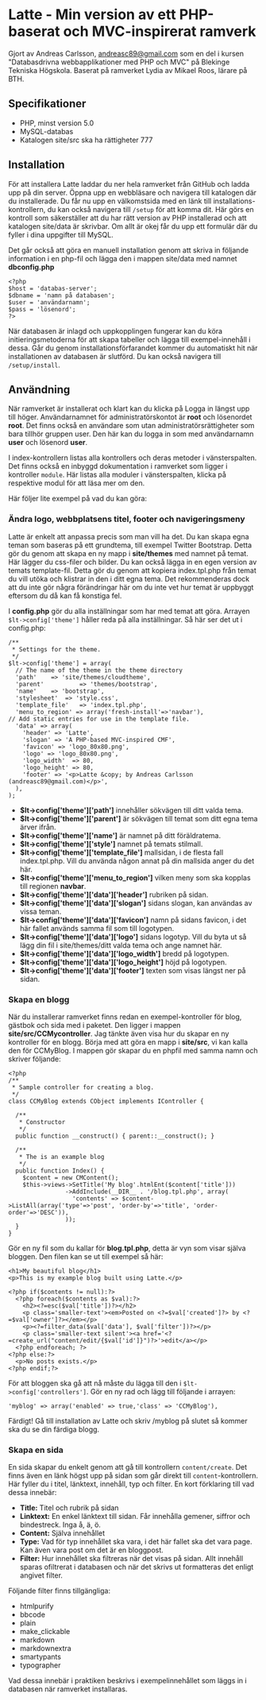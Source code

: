Latte - Min version av ett PHP-baserat och MVC-inspirerat ramverk
=================================================================

Gjort av Andreas Carlsson, andreasc89@gmail.com som en del i kursen "Databasdrivna webbapplikationer med PHP och MVC" på Blekinge Tekniska Högskola.
Baserat på ramverket Lydia av Mikael Roos, lärare på BTH.


Specifikationer
---------------

* PHP, minst version 5.0
* MySQL-databas
* Katalogen site/src ska ha rättigheter 777


Installation
------------

För att installera Latte laddar du ner hela ramverket från GitHub och ladda upp på din server. Öppna upp en webbläsare och navigera till katalogen där du installerade. Du får nu upp en välkomstsida med en länk till installations-kontrollern, du kan också navigera till `/setup` för att komma dit. Här görs en kontroll som säkerställer att du har rätt version av PHP installerad och att katalogen site/data är skrivbar. Om allt är okej får du upp ett formulär där du fyller i dina uppgifter till MySQL.

Det går också att göra en manuell installation genom att skriva in följande information i en php-fil och lägga den i mappen site/data med namnet __dbconfig.php__

    <?php
    $host = 'databas-server';
    $dbname = 'namn på databasen';
    $user = 'användarnamn';
    $pass = 'lösenord';
    ?>
    
När databasen är inlagd och uppkopplingen fungerar kan du köra initieringsmetoderna för att skapa tabeller och lägga till exempel-innehåll i dessa. Går du genom installationsförfarandet kommer du automatiskt hit när installationen av databasen är slutförd. Du kan också navigera till `/setup/install`.

Användning
----------

När ramverket är installerat och klart kan du klicka på Logga in längst upp till höger. Användarnamnet för administratörskontot är __root__ och lösenordet __root__. Det finns också en användare som utan administratörsrättigheter som bara tillhör gruppen user. Den här kan du logga in som med användarnamn __user__ och lösenord __user__.

I index-kontrollern listas alla kontrollers och deras metoder i vänsterspalten. Det finns också en inbyggd dokumentation i ramverket som ligger i kontroller `module`. Här listas alla moduler i vänsterspalten, klicka på respektive modul för att läsa mer om den.

Här följer lite exempel på vad du kan göra:

### Ändra logo, webbplatsens titel, footer och navigeringsmeny ###

Latte är enkelt att anpassa precis som man vill ha det. Du kan skapa egna teman som baseras på ett grundtema, till exempel Twitter Bootstrap. Detta gör du genom att skapa en ny mapp i __site/themes__ med namnet på temat. Här lägger du css-filer och bilder. Du kan också lägga in en egen version av temats template-fil. Detta gör du genom att kopiera index.tpl.php från temat du vill utöka och klistrar in den i ditt egna tema. Det rekommenderas dock att du inte gör några förändringar här om du inte vet hur temat är uppbyggt eftersom du då kan få konstiga fel.

I __config.php__ gör du alla inställningar som har med temat att göra. Arrayen `$lt->config['theme']` håller reda på alla inställningar. Så här ser det ut i config.php:

	/**
	 * Settings for the theme.
	 */
	$lt->config['theme'] = array(
	  // The name of the theme in the theme directory
	  'path'    => 'site/themes/cloudtheme',
	  'parent'          => 'themes/bootstrap',
	  'name'    => 'bootstrap', 
	  'stylesheet'  => 'style.css',
	  'template_file'   => 'index.tpl.php',
	  'menu_to_region' => array('fresh-install'=>'navbar'),
	// Add static entries for use in the template file. 
	  'data' => array(
	    'header' => 'Latte',
	    'slogan' => 'A PHP-based MVC-inspired CMF',
	    'favicon' => 'logo_80x80.png',
	    'logo' => 'logo_80x80.png',
	    'logo_width'  => 80,
	    'logo_height' => 80,
	    'footer' => '<p>Latte &copy; by Andreas Carlsson (andreasc89@gmail.com)</p>',
	  ),
	);

* __$lt->config['theme']['path']__ innehåller sökvägen till ditt valda tema.
* __$lt->config['theme']['parent']__ är sökvägen till temat som ditt egna tema ärver ifrån.
* __$lt->config['theme']['name']__ är namnet på ditt föräldratema.
* __$lt->config['theme']['style']__ namnet på temats stilmall.
* __$lt->config['theme']['template_file']__ mallsidan, i de flesta fall index.tpl.php. Vill du använda någon annat på din mallsida anger du det här.
* __$lt->config['theme']['menu_to_region']__ vilken meny som ska kopplas till regionen __navbar__.
* __$lt->config['theme']['data']['header']__ rubriken på sidan.
* __$lt->config['theme']['data']['slogan']__ sidans slogan, kan användas av vissa teman.
* __$lt->config['theme']['data']['favicon']__ namn på sidans favicon, i det här fallet används samma fil som till logotypen.
* __$lt->config['theme']['data']['logo']__ sidans logotyp. Vill du byta ut så lägg din fil i site/themes/ditt valda tema och ange namnet här.
* __$lt->config['theme']['data']['logo_width']__ bredd på logotypen.
* __$lt->config['theme']['data']['logo_height']__ höjd på logotypen.
* __$lt->config['theme']['data']['footer']__ texten som visas längst ner på sidan.


### Skapa en blogg ###

När du installerar ramverket finns redan en exempel-kontroller för blog, gästbok och sida med i paketet. Den ligger i mappen __site/src/CCMycontroller__. Jag tänkte även visa hur du skapar en ny kontroller för en blogg. Börja med att göra en mapp i __site/src__, vi kan kalla den för CCMyBlog. I mappen gör skapar du en phpfil med samma namn och skriver följande:

	<?php
	/**
	 * Sample controller for creating a blog.
	 */
	class CCMyBlog extends CObject implements IController {
	
	  /**
	   * Constructor
	   */
	  public function __construct() { parent::__construct(); }
	
	  /**
	   * The is an example blog
	   */
	  public function Index() {
	    $content = new CMContent();
	    $this->views->SetTitle('My blog'.htmlEnt($content['title']))
	                ->AddInclude(__DIR__ . '/blog.tpl.php', array(
	                  'contents' => $content->ListAll(array('type'=>'post', 'order-by'=>'title', 'order-order'=>'DESC')),
	                ));
	  }
	}

Gör en ny fil som du kallar för __blog.tpl.php__, detta är vyn som visar själva bloggen. Den filen kan se ut till exempel så här:

	<h1>My beautiful blog</h1>
	<p>This is my example blog built using Latte.</p>
	
	<?php if($contents != null):?>
	  <?php foreach($contents as $val):?>
	    <h2><?=esc($val['title'])?></h2>
	    <p class='smaller-text'><em>Posted on <?=$val['created']?> by <?=$val['owner']?></em></p>
	    <p><?=filter_data($val['data'], $val['filter'])?></p>
	    <p class='smaller-text silent'><a href='<?=create_url("content/edit/{$val['id']}")?>'>edit</a></p>
	  <?php endforeach; ?>
	<?php else:?>
	  <p>No posts exists.</p>
	<?php endif;?>

För att bloggen ska gå att nå måste du lägga till den i `$lt->config['controllers']`. Gör en ny rad och lägg till följande i arrayen:

	'myblog' => array('enabled' => true,'class' => 'CCMyBlog'),

Färdigt! Gå till installation av Latte och skriv /myblog på slutet så kommer ska du se din färdiga blogg.


### Skapa en sida ###

En sida skapar du enkelt genom att gå till kontrollern `content/create`. Det finns även en länk högst upp på sidan som går direkt till `content`-kontrollern. Här fyller du i titel, länktext, innehåll, typ och filter. En kort förklaring till vad dessa innebär:

* __Title:__ Titel och rubrik på sidan
* __Linktext:__ En enkel länktext till sidan. Får innehålla gemener, siffror och bindestreck. Inga å, ä, ö.
* __Content:__ Själva innehållet
* __Type:__ Vad för typ innehållet ska vara, i det här fallet ska det vara page. Kan även vara post om det är en bloggpost.
* __Filter:__ Hur innehållet ska filtreras när det visas på sidan. Allt innehåll sparas ofiltrerat i databasen och när det skrivs ut formatteras det enligt angivet filter.

Följande filter finns tillgängliga:

* htmlpurify
* bbcode
* plain
* make_clickable
* markdown
* markdownextra
* smartypants
* typographer

Vad dessa innebär i praktiken beskrivs i exempelinnehållet som läggs in i databasen när ramverket installaras.
